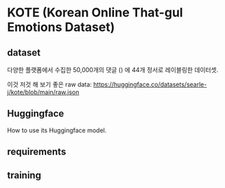 # KOTE (Korean Online That-gul Emotions Dataset)

## dataset
다양한 플랫폼에서 수집한 50,000개의 댓글 () 에 44개 정서로 레이블링한 데이터셋.

이것 저것 해 보기 좋은 raw data: https://huggingface.co/datasets/searle-j/kote/blob/main/raw.json

## Huggingface
How to use its Huggingface model.

## requirements

## training
